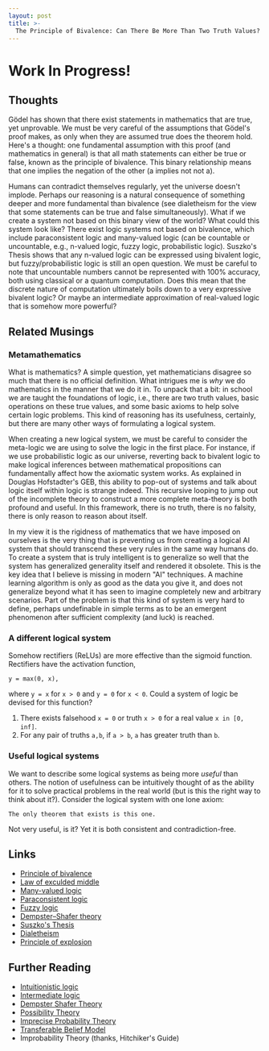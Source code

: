 ```yaml
---
layout: post
title: >-
  The Principle of Bivalence: Can There Be More Than Two Truth Values?
---
```


# **Work In Progress!**

## Thoughts

Gödel has shown that there exist statements in mathematics that are true, yet unprovable. We must be very careful of the assumptions that Gödel's proof makes, as only when they are assumed true does the theorem hold. Here's a thought: one fundamental assumption with this proof (and mathematics in general) is that all math statements can either be true or false, known as the principle of bivalence. This binary relationship means that one implies the negation of the other (a implies not not a).

Humans can contradict themselves regularly, yet the universe doesn't implode. Perhaps our reasoning is a natural consequence of something deeper and more fundamental than bivalence (see dialetheism for the view that some statements can be true and false simultaneously). What if we create a system not based on this binary view of the world? What could this system look like? There exist logic systems not based on bivalence, which include paraconsistent logic and many-valued logic (can be countable or uncountable, e.g., n-valued logic, fuzzy logic, probabilistic logic). Suszko's Thesis shows that any n-valued logic can be expressed using bivalent logic, but fuzzy/probabilistic logic is still an open question. We must be careful to note that uncountable numbers cannot be represented with 100% accuracy, both using classical or a quantum computation. Does this mean that the discrete nature of computation ultimately boils down to a very expressive bivalent logic? Or maybe an intermediate approximation of real-valued logic that is somehow more powerful?

## Related Musings

### Metamathematics

What is mathematics? A simple question, yet mathematicians disagree so much that there is no official definition. What intrigues me is *why* we do mathematics in the manner that we do it in. To unpack that a bit: in school we are taught the foundations of logic, i.e., there are two truth values, basic operations on these true values, and some basic axioms to help solve certain logic problems. This kind of reasoning has its usefulness, certainly, but there are many other ways of formulating a logical system.

When creating a new logical system, we must be careful to consider the meta-logic we are using to solve the logic in the first place. For instance, if we use probabilistic logic as our universe, reverting back to bivalent logic to make logical inferences between mathematical propositions can fundamentally affect how the axiomatic system works. As explained in Douglas Hofstadter's GEB, this ability to pop-out of systems and talk about logic itself within logic is strange indeed. This recursive looping to jump out of the incomplete theory to construct a more complete meta-theory is both profound and useful. In this framework, there is no truth, there is no falsity, there is only reason to reason about itself. 

In my view it is the rigidness of mathematics that we have imposed on ourselves is the very thing that is preventing us from creating a logical AI system that should transcend these very rules in the same way humans do. To create a system that is truly intelligent is to generalize so well that the system has generalized generality itself and rendered it obsolete. This is the key idea that I believe is missing in modern "AI" techniques. A machine learning algorithm is only as good as the data you give it, and does not generalize beyond what it has seen to imagine completely new and arbitrary scenarios. Part of the problem is that this kind of system is very hard to define, perhaps undefinable in simple terms as to be an emergent phenomenon after sufficient complexity (and luck) is reached.

### A different logical system

Somehow rectifiers (ReLUs) are more effective than the sigmoid function. Rectifiers have the activation function, 
```
y = max(0, x),
```
where `y = x` for `x > 0` and `y = 0` for `x < 0`. Could a system of logic be devised for this function?

1. There exists falsehood `x = 0` or truth `x > 0` for a real value `x in [0, inf]`.
2. For any pair of truths `a,b`, if `a > b`, `a` has greater truth than `b`.

### Useful logical systems

We want to describe some logical systems as being more _useful_ than others. The notion of usefulness can be intuitively thought of as the ability for it to solve practical problems in the real world (but is this the right way to think about it?). Consider the logical system with one lone axiom:
```
The only theorem that exists is this one.
```
Not very useful, is it? Yet it is both consistent and contradiction-free.

## Links
- [Principle of bivalence](https://en.wikipedia.org/wiki/Principle_of_bivalence)
- [Law of exculded middle](https://en.wikipedia.org/wiki/Law_of_excluded_middle)
- [Many-valued logic](https://en.wikipedia.org/wiki/Many-valued_logic)
- [Paraconsistent logic](https://en.wikipedia.org/wiki/Paraconsistent_logic)
- [Fuzzy logic](https://en.wikipedia.org/wiki/Fuzzy_logic)
- [Dempster–Shafer theory](https://en.wikipedia.org/wiki/Dempster%E2%80%93Shafer_theory)
- [Suszko's Thesis](https://plato.stanford.edu/entries/truth-values/suszko-thesis.html)
- [Dialetheism](https://en.wikipedia.org/wiki/Dialetheism)
- [Principle of explosion](https://en.wikipedia.org/wiki/Principle_of_explosion)

## Further Reading

- [Intuitionistic logic](https://en.wikipedia.org/wiki/Intuitionistic_logic)
- [Intermediate logic](https://en.wikipedia.org/wiki/Intermediate_logic)
- [Dempster Shafer Theory](https://en.wikipedia.org/wiki/Dempster%E2%80%93Shafer_theory)
- [Possibility Theory](https://en.wikipedia.org/wiki/Possibility_theory)
- [Imprecise Probability Theory](https://en.wikipedia.org/wiki/Imprecise_probability)
- [Transferable Belief Model](https://en.wikipedia.org/wiki/Transferable_belief_model)
- Improbability Theory (thanks, Hitchiker's Guide)
